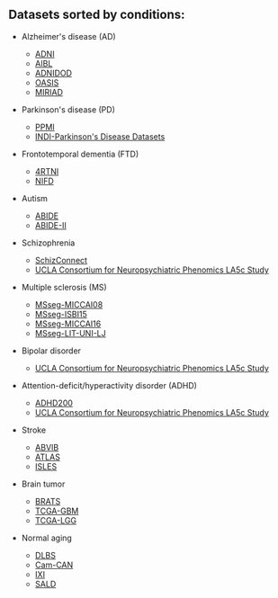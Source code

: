 ## Datasets sorted by conditions:
- Alzheimer's disease (AD)
  - [ADNI](https://ida.loni.usc.edu/login.jsp?project=ADNI)
  - [AIBL](https://ida.loni.usc.edu/login.jsp?project=AIBL)
  - [ADNIDOD](https://ida.loni.usc.edu/login.jsp?project=ADNIDOD)
  - [OASIS](http://www.oasis-brains.org/)
  - [MIRIAD](https://www.ucl.ac.uk/drc/research/methods/minimal-interval-resonance-imaging-alzheimers-disease-miriad)

- Parkinson's disease (PD)
  - [PPMI](https://ida.loni.usc.edu/login.jsp?project=PPMI)
  - [INDI-Parkinson's Disease Datasets](http://fcon_1000.projects.nitrc.org/indi/retro/parkinsons.html)

- Frontotemporal dementia (FTD)
  - [4RTNI](https://ida.loni.usc.edu/login.jsp?project=4RTNI)
  - [NIFD](https://ida.loni.usc.edu/login.jsp?project=NIFD)

- Autism
  - [ABIDE](http://fcon_1000.projects.nitrc.org/indi/abide/)
  - [ABIDE-II](http://fcon_1000.projects.nitrc.org/indi/abide/abide_II.html)

- Schizophrenia
  - [SchizConnect](http://schizconnect.org/)
  - [UCLA Consortium for Neuropsychiatric Phenomics LA5c Study](https://openneuro.org/datasets/ds000030/versions/00016)

- Multiple sclerosis (MS)
  - [MSseg-MICCAI08](http://www.ia.unc.edu/MSseg/)
  - [MSseg-ISBI15](http://iacl.ece.jhu.edu/index.php/MSChallenge)
  - [MSseg-MICCAI16](https://portal.fli-iam.irisa.fr/msseg-challenge/overview)
  - [MSseg-LIT-UNI-LJ](http://lit.fe.uni-lj.si/tools.php?lang=eng)

- Bipolar disorder
  - [UCLA Consortium for Neuropsychiatric Phenomics LA5c Study](https://openneuro.org/datasets/ds000030/versions/00016)
  
- Attention-deficit/hyperactivity disorder (ADHD)
  - [ADHD200](http://fcon_1000.projects.nitrc.org/indi/adhd200/index.html)
  - [UCLA Consortium for Neuropsychiatric Phenomics LA5c Study](https://openneuro.org/datasets/ds000030/versions/00016)

- Stroke
  - [ABVIB](https://ida.loni.usc.edu/login.jsp?project=ABVIB)
  - [ATLAS](http://fcon_1000.projects.nitrc.org/indi/retro/atlas.html)
  - [ISLES](http://www.isles-challenge.org/)
  
- Brain tumor
  - [BRATS](http://braintumorsegmentation.org/)
  - [TCGA-GBM](https://wiki.cancerimagingarchive.net/display/Public/TCGA-GBM)
  - [TCGA-LGG](https://wiki.cancerimagingarchive.net/display/Public/TCGA-LGG)
  
- Normal aging
  - [DLBS](http://fcon_1000.projects.nitrc.org/indi/retro/dlbs.html)
  - [Cam-CAN](http://www.cam-can.org/index.php?content=dataset)
  - [IXI](https://brain-development.org/ixi-dataset/)
  - [SALD](http://fcon_1000.projects.nitrc.org/indi/retro/sald.html)
